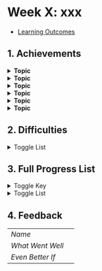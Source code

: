 # Week X: xxx

- [Learning Outcomes](https://learn.foundersandcoders.com/course/syllabus/developer/)

## 1. Achievements

<details><summary><strong>Topic</strong></summary>

---
Intro

```ts
    // Code
```

---
</details>

<details><summary><strong>Topic</strong></summary>

---
Intro

```ts
    // Code
```

---
</details>

<details><summary><strong>Topic</strong></summary>

---
Intro

```ts
    // Code
```

---
</details>

<details><summary><strong>Topic</strong></summary>

---
Intro

```ts
    // Code
```

---
</details>

<details><summary><strong>Topic</strong></summary>

---
Intro

```ts
    // Code
```

---
</details>

<details><summary><strong>Topic</strong></summary>

---
Intro

```ts
    // Code
```

---
</details>

## 2. Difficulties

<details><summary>Toggle List</summary>

---

- What

---
</details>

## 3. Full Progress List

<details><summary>Toggle Key</summary>

---

- [X] I feel like I've learned/demonstrated this skill in the past week
- I have acquired some skill but need to develop further
- [ ] I am not yet comfortable in this skill

---

</details>

<details><summary>Toggle List</summary>

---

### Topic

- [X] What

---

### Additional

- [X] What

---

</details>

## 4. Feedback

|                  |                         |
| ---------------- | ----------------------- |
| *Name*           |                         |
| *What Went Well* |                         |
| *Even Better If* |                         |

